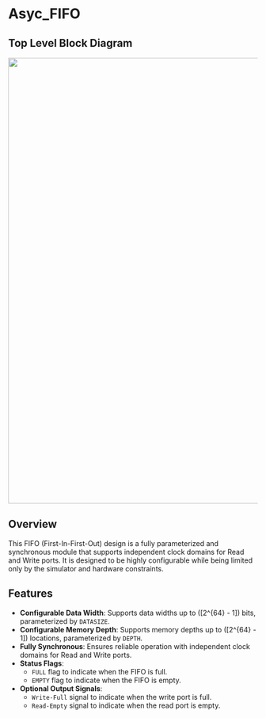 # Asyc_FIFO
## Top Level Block Diagram
<img src="https://github.com/user-attachments/assets/676c429c-f9b6-41c8-93a9-ad315fd33a3b" width="900" />


## Overview
This FIFO (First-In-First-Out) design is a fully parameterized and synchronous module that supports independent clock domains for Read and Write ports. It is designed to be highly configurable while being limited only by the simulator and hardware constraints.

## Features
- **Configurable Data Width**: Supports data widths up to \([2^{64} - 1]\) bits, parameterized by `DATASIZE`.
- **Configurable Memory Depth**: Supports memory depths up to \([2^{64} - 1]\) locations, parameterized by `DEPTH`.
- **Fully Synchronous**: Ensures reliable operation with independent clock domains for Read and Write ports.
- **Status Flags**:
  - `FULL` flag to indicate when the FIFO is full.
  - `EMPTY` flag to indicate when the FIFO is empty.
- **Optional Output Signals**:
  - `Write-Full` signal to indicate when the write port is full.
  - `Read-Empty` signal to indicate when the read port is empty.

